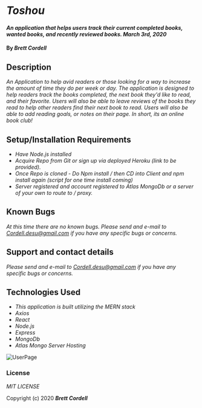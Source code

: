 # _Toshou_

#### _An application that helps users track their current completed books, wanted books, and recently reviewed books. March 3rd, 2020_

#### By _**Brett Cordell**_

## Description

_An Application to help avid readers or those looking for a way to increase the amount of time they do per week or day. The application is designed to help readers track the books completed, the next book they'd like to read, and their favorite. Users will also be able to leave reviews of the books they read to help other readers find their next book to read. Users will also be able to add reading goals, or notes on their page. In short, its an online book club!_

## Setup/Installation Requirements

* _Have Node.js installed_
* _Acquire Repo from Git or sign up via deployed Heroku (link to be provided)._
* _Once Repo is cloned - Do Npm install / then CD into Client and npm install again (script for one time install coming)_
* _Server registered and account registered to Atlas MongoDb or a server of your own to route to / proxy._

## Known Bugs

_At this time there are no known bugs. Please send and e-mail to Cordell.desu@gmail.com if you have any specific bugs or concerns._

## Support and contact details

_Please send and e-mail to Cordell.desu@gmail.com if you have any specific bugs or concerns._

## Technologies Used

* _This application is built utilizing the MERN stack_
* _Axios_
* _React_
* _Node.js_
* _Express_
* _MongoDb_
* _Atlas Mongo Server Hosting_

![UserPage](https://user-images.githubusercontent.com/50305423/75633743-81548280-5bbc-11ea-87a2-745783d81002.png)

### License

*MIT LICENSE*

Copyright (c) 2020 **_Brett Cordell_**
